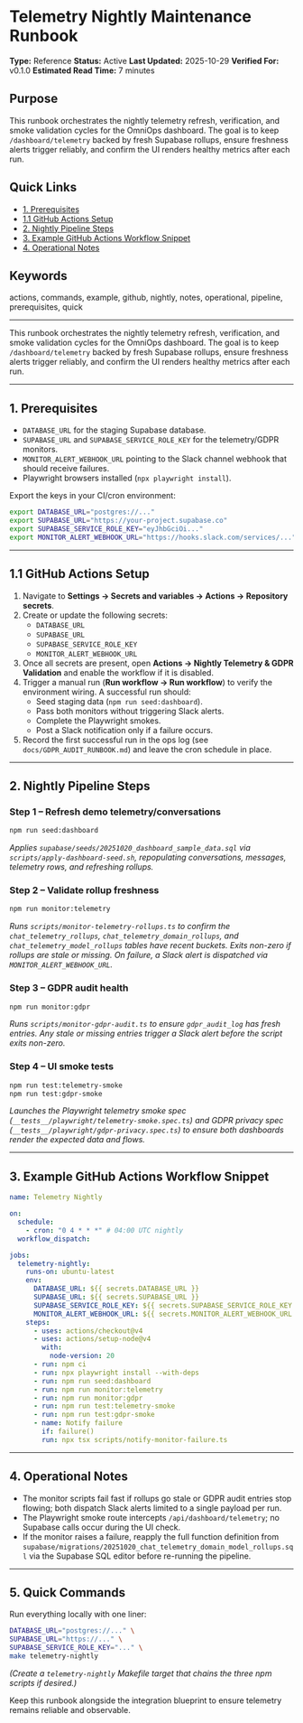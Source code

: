 # Telemetry Nightly Maintenance Runbook

**Type:** Reference
**Status:** Active
**Last Updated:** 2025-10-29
**Verified For:** v0.1.0
**Estimated Read Time:** 7 minutes

## Purpose
This runbook orchestrates the nightly telemetry refresh, verification, and smoke validation cycles for the OmniOps dashboard. The goal is to keep `/dashboard/telemetry` backed by fresh Supabase rollups, ensure freshness alerts trigger reliably, and confirm the UI renders healthy metrics after each run.

## Quick Links
- [1. Prerequisites](#1-prerequisites)
- [1.1 GitHub Actions Setup](#11-github-actions-setup)
- [2. Nightly Pipeline Steps](#2-nightly-pipeline-steps)
- [3. Example GitHub Actions Workflow Snippet](#3-example-github-actions-workflow-snippet)
- [4. Operational Notes](#4-operational-notes)

## Keywords
actions, commands, example, github, nightly, notes, operational, pipeline, prerequisites, quick

---


This runbook orchestrates the nightly telemetry refresh, verification, and smoke validation cycles for the OmniOps dashboard. The goal is to keep `/dashboard/telemetry` backed by fresh Supabase rollups, ensure freshness alerts trigger reliably, and confirm the UI renders healthy metrics after each run.

---

## 1. Prerequisites

- `DATABASE_URL` for the staging Supabase database.
- `SUPABASE_URL` and `SUPABASE_SERVICE_ROLE_KEY` for the telemetry/GDPR monitors.
- `MONITOR_ALERT_WEBHOOK_URL` pointing to the Slack channel webhook that should receive failures.
- Playwright browsers installed (`npx playwright install`).

Export the keys in your CI/cron environment:

```bash
export DATABASE_URL="postgres://..."
export SUPABASE_URL="https://your-project.supabase.co"
export SUPABASE_SERVICE_ROLE_KEY="eyJhbGciOi..."
export MONITOR_ALERT_WEBHOOK_URL="https://hooks.slack.com/services/..."
```

---

## 1.1 GitHub Actions Setup

1. Navigate to **Settings → Secrets and variables → Actions → Repository secrets**.
2. Create or update the following secrets:
   - `DATABASE_URL`
   - `SUPABASE_URL`
   - `SUPABASE_SERVICE_ROLE_KEY`
   - `MONITOR_ALERT_WEBHOOK_URL`
3. Once all secrets are present, open **Actions → Nightly Telemetry & GDPR Validation** and enable the workflow if it is disabled.
4. Trigger a manual run (**Run workflow → Run workflow**) to verify the environment wiring. A successful run should:
   - Seed staging data (`npm run seed:dashboard`).
   - Pass both monitors without triggering Slack alerts.
   - Complete the Playwright smokes.
   - Post a Slack notification only if a failure occurs.
5. Record the first successful run in the ops log (see `docs/GDPR_AUDIT_RUNBOOK.md`) and leave the cron schedule in place.

---

## 2. Nightly Pipeline Steps

### Step 1 – Refresh demo telemetry/conversations

```bash
npm run seed:dashboard
```

*Applies `supabase/seeds/20251020_dashboard_sample_data.sql` via `scripts/apply-dashboard-seed.sh`, repopulating conversations, messages, telemetry rows, and refreshing rollups.*

### Step 2 – Validate rollup freshness

```bash
npm run monitor:telemetry
```

*Runs `scripts/monitor-telemetry-rollups.ts` to confirm the `chat_telemetry_rollups`, `chat_telemetry_domain_rollups`, and `chat_telemetry_model_rollups` tables have recent buckets. Exits non-zero if rollups are stale or missing. On failure, a Slack alert is dispatched via `MONITOR_ALERT_WEBHOOK_URL`.*

### Step 3 – GDPR audit health

```bash
npm run monitor:gdpr
```

*Runs `scripts/monitor-gdpr-audit.ts` to ensure `gdpr_audit_log` has fresh entries. Any stale or missing entries trigger a Slack alert before the script exits non-zero.*

### Step 4 – UI smoke tests

```bash
npm run test:telemetry-smoke
npm run test:gdpr-smoke
```

*Launches the Playwright telemetry smoke spec (`__tests__/playwright/telemetry-smoke.spec.ts`) and GDPR privacy spec (`__tests__/playwright/gdpr-privacy.spec.ts`) to ensure both dashboards render the expected data and flows.*

---

## 3. Example GitHub Actions Workflow Snippet

```yaml
name: Telemetry Nightly

on:
  schedule:
    - cron: "0 4 * * *" # 04:00 UTC nightly
  workflow_dispatch:

jobs:
  telemetry-nightly:
    runs-on: ubuntu-latest
    env:
      DATABASE_URL: ${{ secrets.DATABASE_URL }}
      SUPABASE_URL: ${{ secrets.SUPABASE_URL }}
      SUPABASE_SERVICE_ROLE_KEY: ${{ secrets.SUPABASE_SERVICE_ROLE_KEY }}
      MONITOR_ALERT_WEBHOOK_URL: ${{ secrets.MONITOR_ALERT_WEBHOOK_URL }}
    steps:
      - uses: actions/checkout@v4
      - uses: actions/setup-node@v4
        with:
          node-version: 20
      - run: npm ci
      - run: npx playwright install --with-deps
      - run: npm run seed:dashboard
      - run: npm run monitor:telemetry
      - run: npm run monitor:gdpr
      - run: npm run test:telemetry-smoke
      - run: npm run test:gdpr-smoke
      - name: Notify failure
        if: failure()
        run: npx tsx scripts/notify-monitor-failure.ts
```

---

## 4. Operational Notes

- The monitor scripts fail fast if rollups go stale or GDPR audit entries stop flowing; both dispatch Slack alerts limited to a single payload per run.
- The Playwright smoke route intercepts `/api/dashboard/telemetry`; no Supabase calls occur during the UI check.
- If the monitor raises a failure, reapply the full function definition from `supabase/migrations/20251020_chat_telemetry_domain_model_rollups.sql` via the Supabase SQL editor before re-running the pipeline.

---

## 5. Quick Commands

Run everything locally with one liner:

```bash
DATABASE_URL="postgres://..." \
SUPABASE_URL="https://..." \
SUPABASE_SERVICE_ROLE_KEY="..." \
make telemetry-nightly
```

*(Create a `telemetry-nightly` Makefile target that chains the three npm scripts if desired.)*

Keep this runbook alongside the integration blueprint to ensure telemetry remains reliable and observable.
